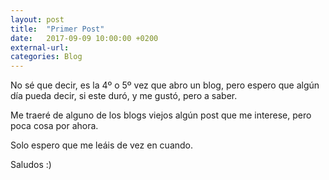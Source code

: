 ```yaml
---
layout: post
title:  "Primer Post"
date:   2017-09-09 10:00:00 +0200
external-url:
categories: Blog
---
```


No sé que decir, es la 4º o 5º vez que abro un blog, pero espero que algún día pueda decir, si este duró, y me gustó, pero a saber.

Me traeré de alguno de los blogs viejos algún post que me interese, pero poca cosa por ahora.

Solo espero que me leáis de vez en cuando.

Saludos :)
